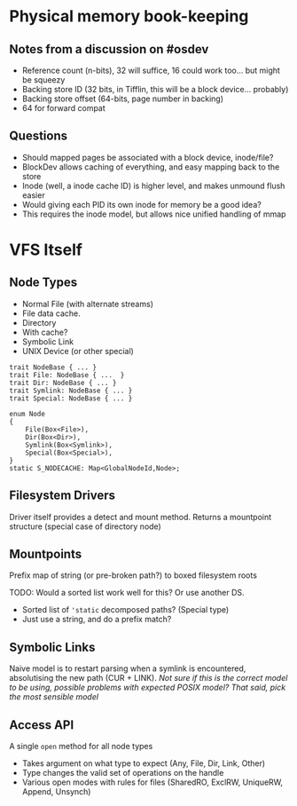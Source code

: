 Physical memory book-keeping
===


Notes from a discussion on #osdev
---
* Reference count (n-bits), 32 will suffice, 16 could work too... but might be squeezy
* Backing store ID (32 bits, in Tifflin, this will be a block device... probably)
* Backing store offset (64-bits, page number in backing)
 * 64 for forward compat

Questions
---
* Should mapped pages be associated with a block device, inode/file?
 * BlockDev allows caching of everything, and easy mapping back to the store
 * Inode (well, a inode cache ID) is higher level, and makes unmound flush easier
* Would giving each PID its own inode for memory be a good idea?
 * This requires the inode model, but allows nice unified handling of mmap


VFS Itself
===

Node Types
---
* Normal File (with alternate streams)
 * File data cache.
* Directory
 * With cache?
* Symbolic Link
* UNIX Device (or other special)

```
trait NodeBase { ... }
trait File: NodeBase { ...  }
trait Dir: NodeBase { ... }
trait Symlink: NodeBase { ... }
trait Special: NodeBase { ... }

enum Node
{
	File(Box<File>),
	Dir(Box<Dir>),
	Symlink(Box<Symlink>),
	Special(Box<Special>),
}
static S_NODECACHE: Map<GlobalNodeId,Node>;
```

Filesystem Drivers
---
Driver itself provides a detect and mount method. Returns a mountpoint structure (special case of directory node)


Mountpoints
---

Prefix map of string (or pre-broken path?) to boxed filesystem roots

TODO: Would a sorted list work well for this? Or use another DS.
* Sorted list of `'static` decomposed paths? (Special type)
* Just use a string, and do a prefix match?

Symbolic Links
---
Naive model is to restart parsing when a symlink is encountered, absolutising the new path (CUR + LINK).
*Not sure if this is the correct model to be using, possible problems with expected POSIX model? That said, pick the most sensible model*

Access API
---

A single `open` method for all node types

* Takes argument on what type to expect (Any, File, Dir, Link, Other)
* Type changes the valid set of operations on the handle
* Various open modes with rules for files (SharedRO, ExclRW, UniqueRW, Append, Unsynch)

